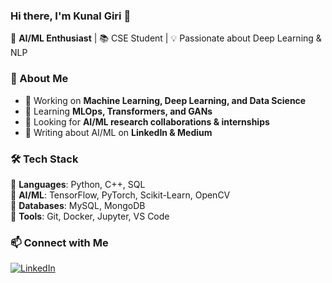 ### Hi there, I'm Kunal Giri 👋  
🔭 **AI/ML Enthusiast** | 📚 CSE Student | 💡 Passionate about Deep Learning & NLP  

### 🚀 About Me  
- 🔬 Working on **Machine Learning, Deep Learning, and Data Science**  
- 🌱 Learning **MLOps, Transformers, and GANs**  
- 🤝 Looking for **AI/ML research collaborations & internships**  
- 📝 Writing about AI/ML on **LinkedIn & Medium**  

### 🛠 Tech Stack  
🔹 **Languages**: Python, C++, SQL  
🔹 **AI/ML**: TensorFlow, PyTorch, Scikit-Learn, OpenCV  
🔹 **Databases**: MySQL, MongoDB  
🔹 **Tools**: Git, Docker, Jupyter, VS Code   
### 📫 Connect with Me  
[![LinkedIn](https://img.shields.io/badge/-LinkedIn-blue?style=flat&logo=Linkedin&logoColor=white)](https://www.linkedin.com/in/kunal-giri-6b95b6271/) 
